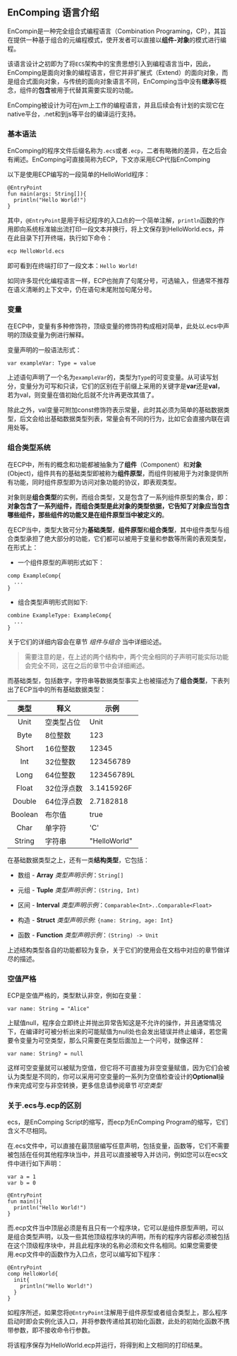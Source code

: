 ## EnComping 语言介绍

EnCompin是一种完全组合式编程语言（Combination Programing，CP），其旨在提供一种基于组合的元编程模式，使开发者可以直接以**组件-对象**的模式进行编程。

该语言设计之初即为了将`ECS`架构中的宝贵思想引入到编程语言当中，因此，EnComping是面向对象的编程语言，但它并非扩展式（Extend）的面向对象，而是组合式面向对象，与传统的面向对象语言不同，EnComping当中没有**继承**等概念，组件的**包含**被用于代替其需要实现的功能。

EnComping被设计为可在jvm上工作的编程语言，并且后续会有计划的实现它在native平台，.net和到js等平台的编译运行支持。

### 基本语法

EnComping的程序文件后缀名称为`.ecs`或者`.ecp`，二者有略微的差异，在之后会有阐述。EnComping可直接简称为ECP，下文亦采用ECP代指EnComping

以下是使用ECP编写的一段简单的HelloWorld程序：

```ecs
@EntryPoint
fun main(args: String[]){
  println("Hello World!")
}

```

其中，`@EntryPoint`是用于标记程序的入口点的一个简单注解，`println`函数的作用即向系统标准输出流打印一段文本并换行，将上文保存到HelloWorld.ecs，并在此目录下打开终端，执行如下命令：

```sh
ecp HelloWorld.ecs
```

即可看到在终端打印了一段文本：`Hello World!`

如同许多现代化编程语言一样，ECP也抛弃了句尾分号，可选输入，但通常不推荐在语义清晰的上下文中，仍在语句末尾附加句尾分号。

### 变量

在ECP中，变量有多种修饰符，顶级变量的修饰符构成相对简单，此处以.ecs中声明的顶级变量为例进行解释。

变量声明的一般语法形式：

```ecs
var exampleVar: Type = value
```

上述语句声明了一个名为`exampleVar`的，类型为`Type`的可变变量。从可读写划分，变量分为可写和只读，它们的区别在于前缀上采用的关键字是**var**还是**val**，若为val，则变量在值初始化后就不允许再更改其值了。

除此之外，val变量可附加const修饰符表示常量，此时其必须为简单的基础数据类型，后文会给出基础数据类型列表，常量会有不同的行为，比如它会直接内联在调用处等。

### 组合类型系统

在ECP中，所有的概念和功能都被抽象为了**组件**（Component）和**对象**(Object)，组件共有的基础类型即被称为**组件原型**，而组件则被用于为对象提供所有功能，同时组件原型即为访问对象功能的协议，即表观类型。

对象则是**组合类型**的实例，而组合类型，又是包含了一系列组件原型的集合，即：**对象包含了一系列组件，而组合类型是此对象的类型依据，它告知了对象应当包含哪些组件，那些组件的功能又是在组件原型当中被定义的**。

在ECP当中，类型大致可分为**基础类型**，**组件原型**和**组合类型**，其中组件类型与组合类型承担了绝大部分的功能，它们都可以被用于变量和参数等所需的表观类型，在形式上：

- 一个组件原型的声明形式如下：

```ecp
comp ExampleComp{
  ...
}
```

- 组合类型声明形式则如下:

```ecp
combine ExampleType: ExampleComp{
  ...
}
```

关于它们的详细内容会在章节 *组件与组合* 当中详细论述。

> 需要注意的是，在上述的两个结构中，两个完全相同的子声明可能实际功能会完全不同，这在之后的章节中会详细阐述。

而基础类型，包括数字，字符串等数据类型事实上也被描述为了**组合类型**，下表列出了ECP当中的所有基础数据类型：

| 类型 | 释义 | 示例 |
| :------: | -------- | -------- |
| Unit | 空类型占位 | Unit |
| Byte | 8位整数 | 123 |
| Short | 16位整数 | 12345 |
| Int | 32位整数 | 123456789 |
| Long | 64位整数 | 123456789L |
| Float | 32位浮点数 | 3.1415926F |
| Double | 64位浮点数 | 2.7182818 |
| Boolean | 布尔值 | true |
| Char | 单字符 | 'C' |
| String | 字符串 | "HelloWorld" |

在基础数据类型之上，还有一类**结构类型**，它包括：

- 数组 - **Array**
*类型声明示例*：`String[]`

- 元组 - **Tuple**
*类型声明示例*：`(String, Int)`

- 区间 - **Interval**
*类型声明示例*：`Comparable<Int>..Comparable<Float>`

- 构造 - **Struct**
*类型声明示例*: `{name: String, age: Int}`

- 函数 - **Function**
*类型声明示例*：`(String) -> Unit`

上述结构类型各自的功能都较为复杂，关于它们的使用会在文档中对应的章节做详尽的描述。

### 空值严格

ECP是空值严格的，类型默认非空，例如在变量：

```
var name: String = "Alice"
```

上赋值null，程序会立即终止并抛出异常告知这是不允许的操作，并且通常情况下，在编译时可被分析出来的可能赋值为null处也会发出错误并终止编译，若您需要令变量为可空类型，那么只需要在类型后面加上一个问号，就像这样：

```
var name: String? = null
```

这样可空变量就可以被赋为空值，但它将不可直接为非空变量赋值，因为它们会被认为类型是不同的，你可以采用可空变量的一系列为空值检查设计的**Optional**操作来完成可空与非空转换，更多信息请参阅章节*可空类型*

### 关于.ecs与.ecp的区别

ecs，是EnComping Script的缩写，而ecp为EnComping Program的缩写，它们含义不尽相同。

在.ecs文件中，可以直接在最顶层编写任意声明，包括变量，函数等，它们不需要被包括在任何其他程序块当中，并且可以直接被导入并访问，例如您可以在ecs文件中进行如下声明：

```ecs
var a = 1
var b = 0

@EntryPoint
fun main(){
  println("Hello World!")
}
```

而.ecp文件当中顶层必须是有且只有一个程序块，它可以是组件原型声明，可以是组合类型声明，以及一些其他顶级程序块的声明，所有的程序内容都必须被包括在这个顶级程序块中，并且此程序块的名称必须和文件名相同。如果您需要使用.ecp文件中的函数作为入口点，您可以编写如下程序：

```ecp
@EntryPoint
comp HelloWorld{
  init{
    println("Hello World!")
  }
}
```

如程序所述，如果您将`@EntryPoint`注解用于组件原型或者组合类型上，那么程序启动时即会实例化该入口，并将参数传递给其初始化函数，此处的初始化函数不携带参数，即不接收命令行参数。

将该程序保存为HelloWorld.ecp并运行，将得到和上文相同的打印结果。